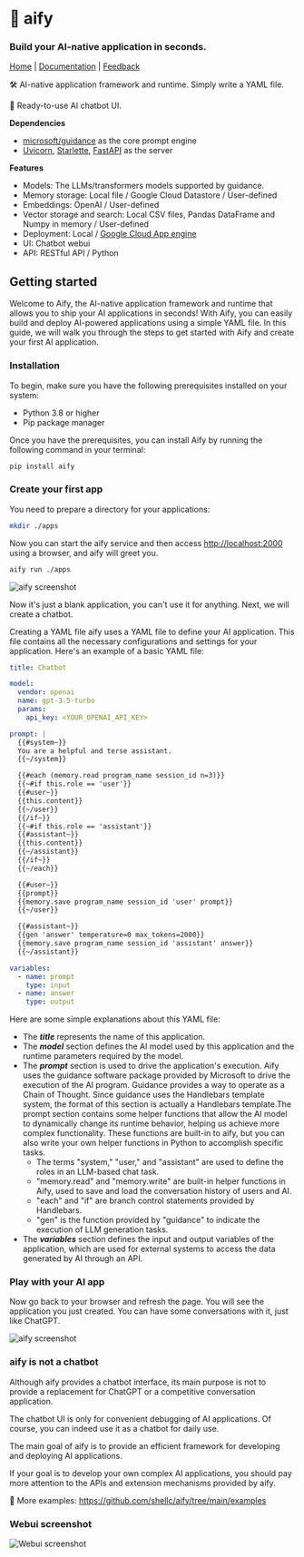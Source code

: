 # 🚀 aify

### Build your AI-native application in seconds.

[Home](https://aify.run/) | [Documentation](https://docs.aify.run/) | [Feedback](https://github.com/shellc/aify/issues)

🛠️ AI-native application framework and runtime. Simply write a YAML file.

🤖 Ready-to-use AI chatbot UI.

**Dependencies**

* [microsoft/guidance](https://github.com/microsoft/guidance) as the core prompt engine
* [Uvicorn](https://www.uvicorn.org/), [Starlette](https://www.starlette.io/), [FastAPI](https://fastapi.tiangolo.com/) as the server

**Features**

* Models: The LLMs/transformers models supported by guidance.
* Memory storage: Local file / Google Cloud Datastore / User-defined
* Embeddings: OpenAI / User-defined
* Vector storage and search: Local CSV files, Pandas DataFrame and Numpy in memory / User-defined
* Deployment: Local / [Google Cloud App engine](https://docs.aify.run/deploy_to_clouds/google_appengine/)
* UI: Chatbot webui
* API: RESTful API / Python

## Getting started

Welcome to Aify, the AI-native application framework and runtime that allows you to ship your AI applications in seconds! With Aify, you can easily build and deploy AI-powered applications using a simple YAML file. In this guide, we will walk you through the steps to get started with Aify and create your first AI application.


### Installation

To begin, make sure you have the following prerequisites installed on your system:

* Python 3.8 or higher
* Pip package manager

Once you have the prerequisites, you can install Aify by running the following command in your terminal:

```bash
pip install aify
```

### Create your first app

You need to prepare a directory for your applications:

```bash
mkdir ./apps
```

Now you can start the aify service and then access [http://localhost:2000](http://localhost:2000) using a browser, and aify will greet you.

```bash
aify run ./apps
```

![aify screenshot](https://docs.aify.run/assets/images/screenshots/aify_webui_new_start_screenshot.png)

Now it's just a blank application, you can't use it for anything. Next, we will create a chatbot.

Creating a YAML file aify uses a YAML file to define your AI application. This file contains all the necessary configurations and settings for your application. Here's an example of a basic YAML file:

```yaml
title: Chatbot

model:
  vendor: openai
  name: gpt-3.5-turbo
  params:
    api_key: <YOUR_OPENAI_API_KEY>

prompt: |
  {{#system~}}
  You are a helpful and terse assistant.
  {{~/system}}

  {{#each (memory.read program_name session_id n=3)}}
  {{~#if this.role == 'user'}}
  {{#user~}}
  {{this.content}}
  {{~/user}}
  {{/if~}}
  {{~#if this.role == 'assistant'}}
  {{#assistant~}}
  {{this.content}}
  {{~/assistant}}
  {{/if~}}
  {{~/each}}

  {{#user~}}
  {{prompt}}
  {{memory.save program_name session_id 'user' prompt}}
  {{~/user}}

  {{#assistant~}}
  {{gen 'answer' temperature=0 max_tokens=2000}}
  {{memory.save program_name session_id 'assistant' answer}}
  {{~/assistant}}

variables:
  - name: prompt
    type: input
  - name: answer
    type: output
```

Here are some simple explanations about this YAML file:

* The ***title*** represents the name of this application.
* The ***model*** section defines the AI model used by this application and the runtime parameters required by the model.
* The ***prompt*** section is used to drive the application's execution. Aify uses the guidance software package provided by Microsoft to drive the execution of the AI program. Guidance provides a way to operate as a Chain of Thought. Since guidance uses the Handlebars template system, the format of this section is actually a Handlebars template.The prompt section contains some helper functions that allow the AI model to dynamically change its runtime behavior, helping us achieve more complex functionality. These functions are built-in to aify, but you can also write your own helper functions in Python to accomplish specific tasks.
    * The terms "system," "user," and "assistant" are used to define the roles in an LLM-based chat task.
    * "memory.read" and "memory.write" are built-in helper functions in Aify, used to save and load the conversation history of users and AI.
    * "each" and "if" are branch control statements provided by Handlebars.
    * "gen" is the function provided by "guidance" to indicate the execution of LLM generation tasks.
* The ***variables*** section defines the input and output variables of the application, which are used for external systems to access the data generated by AI through an API.

### Play with your AI app

Now go back to your browser and refresh the page. You will see the application you just created. You can have some conversations with it, just like ChatGPT.

![aify screenshot](https://docs.aify.run/assets/images/screenshots/aify_webui_new_start_1_screenshot.png)

### aify is not a chatbot

Although aify provides a chatbot interface, its main purpose is not to provide a replacement for ChatGPT or a competitive conversation application.

The chatbot UI is only for convenient debugging of AI applications. Of course, you can indeed use it as a chatbot for daily use.

The main goal of aify is to provide an efficient framework for developing and deploying AI applications.

If your goal is to develop your own complex AI applications, you should pay more attention to the APIs and extension mechanisms provided by aify.

📝 More examples: https://github.com/shellc/aify/tree/main/examples

### Webui screenshot

![Webui screenshot](https://docs.aify.run/assets/images/screenshots/aify_webui_screenshot.png)